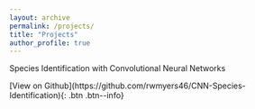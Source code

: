 ```yaml
---
layout: archive
permalink: /projects/
title: "Projects"
author_profile: true
---
```

<div>
<p> Species Identification with Convolutional Neural Networks </p>
[View on Github](https://github.com/rwmyers46/CNN-Species-Identification){: .btn .btn--info}
</div>
